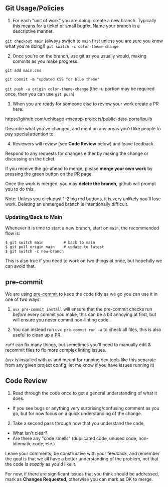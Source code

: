 ## Git Usage/Policies

1. For each "unit of work" you are doing, create a new branch.
Typically this means for a ticket or small bugfix. Name your branch in a descriptive manner.

`git checkout main` (always switch to `main` first unless you are sure you know what you're doing!)
`git switch -c color-theme-change`

2. Once you're on the branch, use git as you usually would, making commits as you make progress.

`git add main.css`

`git commit -m "updated CSS for blue theme"`

`git push -u origin color-theme-change`
(the -u portion may be required once, then you can use `git push`)

3. When you are ready for someone else to review your work create a PR here:

<https://github.com/uchicago-mscapp-projects/public-data-portal/pulls>

Describe what you've changed, and mention any areas you'd like people to pay special attention to.

4. Reviewers will review (see **Code Review** below) and leave feedback.

Respond to any requests for changes either by making the change or discussing on the ticket.

If you receive the go-ahead to merge, please **merge your own work** by pressing the green button on the PR page.

Once the work is merged, you may **delete the branch**, github will prompt you to do this.

Note: Unless you click past 1-2 big red buttons, it is very unlikely you'll lose work. Deleting an unmerged branch is intentionally difficult.

### Updating/Back to Main

Whenever it is time to start a new branch, start on `main`, the recommended flow is:

```shell
$ git switch main         # back to main
$ git pull origin main    # update to latest
$ git switch -c new-branch
```

This is also true if you need to work on two things at once, but hopefully we can avoid that.

## pre-commit

We are using [pre-commit](https://pre-commit.com) to keep the code tidy as we go you can use it in one of two ways:

1. `uvx pre-commit install` will ensure that the pre-commit checks run *before* every commit you make, this can be a bit annoying at first, but will ensure you never commit non-linting code.

2. You can instead run `uvx pre-commit run -a` to check all files, this is also useful to clean up a PR.

`ruff` can fix many things, but sometimes you'll need to manually edit & recommit files to fix more complex linting issues.

(`uvx` is installed with `uv` and meant for running dev tools like this separate from any given project config, let me know if you have issues running it)

## Code Review

1. Read through the code once to get a general understanding of what it does.
  - If you see bugs or anything very surprising/confusing comment as you go, but for now focus on a quick understanding of the change.

2. Take a second pass through now that you understand the code,
  - What isn't clear?
  - Are there any "code smells" (duplicated code, unused code, non-idiomatic code, etc.)

Leave your comments, be constructive with your feedback, and remember the goal is that we all have a better understanding of the problem, not that the code is *exactly* as you'd like it.

For now, if there are significant issues that you think should be addressed, mark as **Changes Requested**, otherwise you can mark as OK to merge.
